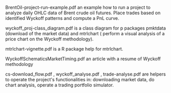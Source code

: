 BrentOil-project-run-example.pdf   an example how to run a project to analyze daily  OHLC data  of Brent crude oil futures. Place trades based on identified Wyckoff patterns and compute a PnL curve.

wyckoff_proj-class_diagram.pdf is   a class diagram for p packages pmktdata (download of the market data) and mtrlchart ( perform a visual analysis of a price chart on the Wyckoff methodology).

mtrlchart-vignette.pdf  is a R package help for mtrlchart. 

WyckoffSchematicsMarketTiming.pdf   an article with a resume of Wyckoff methodology


cs-download_flow.pdf  , wyckoff_analyse.pdf , trade-analyse.pdf are helpers to operate the project's functionalities in: downloading market data,  do chart analysis, operate a trading portfolio simulator.
